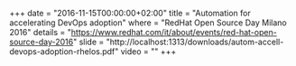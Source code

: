 +++
date        = "2016-11-15T00:00:00+02:00"
title       = "Automation for accelerating DevOps adoption"
where       = "RedHat Open Source Day Milano 2016"
details     = "https://www.redhat.com/it/about/events/red-hat-open-source-day-2016"
slide       = "http://localhost:1313/downloads/autom-accell-devops-adoption-rhelos.pdf"
video       = ""
+++

